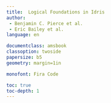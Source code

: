 ```yaml
---
title:  Logical Foundations in Idris
author:
 - Benjamin C. Pierce et al.
 - Eric Bailey et al.
language: en

documentclass: amsbook
classoption: twoside
papersize: b5
geometry: margin=1in

monofont: Fira Code

toc: true
toc-depth: 1
---
```

